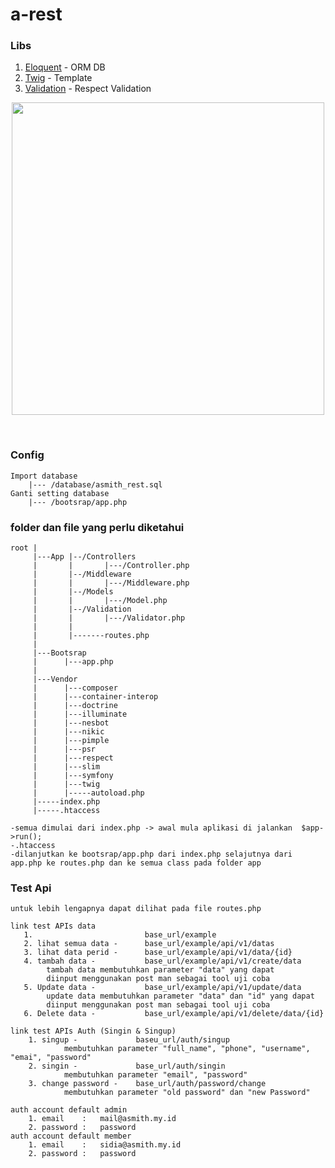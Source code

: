# a-rest

### Libs

1. <a href="https://github.com/illuminate/database">Eloquent</a> - ORM DB
2. <a href="https://github.com/twigphp/Twig">Twig</a> - Template
2. <a href="https://github.com/Respect/Validation">Validation</a> - Respect Validation

<p align="center">
  <img src="https://raw.githubusercontent.com/aasumitro/a-rest/master/resources/assets/images/test.png" width="500">
</p>
<br>

### Config
    Import database
        |--- /database/asmith_rest.sql
    Ganti setting database
        |--- /bootsrap/app.php

### folder dan file yang perlu diketahui
    root |
         |---App |--/Controllers
         |       |       |---/Controller.php
         |       |--/Middleware
         |       |       |---/Middleware.php
         |       |--/Models
         |       |       |---/Model.php
         |       |--/Validation
         |       |       |---/Validator.php
         |       |
         |       |-------routes.php
         |
         |---Bootsrap
         |      |---app.php
         |
         |---Vendor
         |      |---composer
         |      |---container-interop
         |      |---doctrine
         |      |---illuminate
         |      |---nesbot
         |      |---nikic
         |      |---pimple
         |      |---psr
         |      |---respect
         |      |---slim
         |      |---symfony
         |      |---twig
         |      |-----autoload.php
         |-----index.php
         |-----.htaccess

    -semua dimulai dari index.php -> awal mula aplikasi di jalankan  $app->run();
    -.htaccess
    -dilanjutkan ke bootsrap/app.php dari index.php selajutnya dari app.php ke routes.php dan ke semua class pada folder app

### Test Api

    untuk lebih lengapnya dapat dilihat pada file routes.php

    link test APIs data
       1.                         base_url/example
       2. lihat semua data -      base_url/example/api/v1/datas
       3. lihat data perid -      base_url/example/api/v1/data/{id}
       4. tambah data -           base_url/example/api/v1/create/data
            tambah data membutuhkan parameter "data" yang dapat
            diinput menggunakan post man sebagai tool uji coba
       5. Update data -           base_url/example/api/v1/update/data
            update data membutuhkan parameter "data" dan "id" yang dapat
            diinput menggunakan post man sebagai tool uji coba
       6. Delete data -           base_url/example/api/v1/delete/data/{id}

    link test APIs Auth (Singin & Singup)
        1. singup -             baseu_url/auth/singup
                membutuhkan parameter "full_name", "phone", "username", "emai", "password"
        2. singin -             base_url/auth/singin
                membutuhkan parameter "email", "password"
        3. change password -    base_url/auth/password/change
                membutuhkan parameter "old password" dan "new Password"

    auth account default admin
        1. email    :   mail@asmith.my.id
        2. password :   password
    auth account default member
        1. email    :   sidia@asmith.my.id
        2. password :   password
